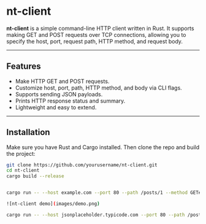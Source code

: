 # nt-client

**nt-client** is a simple command-line HTTP client written in Rust. It supports making GET and POST requests over TCP connections, allowing you to specify the host, port, request path, HTTP method, and request body.

---

## Features

- Make HTTP GET and POST requests.
- Customize host, port, path, HTTP method, and body via CLI flags.
- Supports sending JSON payloads.
- Prints HTTP response status and summary.
- Lightweight and easy to extend.

---

## Installation

Make sure you have Rust and Cargo installed. Then clone the repo and build the project:

```bash
git clone https://github.com/yourusername/nt-client.git
cd nt-client
cargo build --release


cargo run -- --host example.com --port 80 --path /posts/1 --method GET## Demo

![nt-client demo](images/demo.png)

cargo run -- --host jsonplaceholder.typicode.com --port 80 --path /posts --method POST --body '{"title":"foo","body":"bar","userId":1}'



